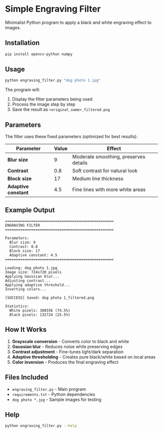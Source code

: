 # Simple Engraving Filter

Minimalist Python program to apply a black and white engraving effect to images.

## Installation

```bash
pip install opencv-python numpy
```

## Usage

```bash
python engraving_filter.py "dog photo 1.jpg"
```

The program will:
1. Display the filter parameters being used
2. Process the image step by step
3. Save the result as `<original_name>_filtered.png`

## Parameters

The filter uses these fixed parameters (optimized for best results):

| Parameter | Value | Effect |
|-----------|-------|--------|
| **Blur size** | 9 | Moderate smoothing, preserves details |
| **Contrast** | 0.8 | Soft contrast for natural look |
| **Block size** | 17 | Medium line thickness |
| **Adaptive constant** | 4.5 | Fine lines with more white areas |

## Example Output

```
==================================================
ENGRAVING FILTER
==================================================

Parameters:
  Blur size: 9
  Contrast: 0.8
  Block size: 17
  Adaptive constant: 4.5
==================================================

Loading: dog photo 1.jpg
Image size: 724x720 pixels
Applying Gaussian blur...
Adjusting contrast...
Applying adaptive threshold...
Inverting colors...

[SUCCESS] Saved: dog photo 1_filtered.png

Statistics:
  White pixels: 388556 (74.5%)
  Black pixels: 132724 (25.5%)
```

## How It Works

1. **Grayscale conversion** - Converts color to black and white
2. **Gaussian blur** - Reduces noise while preserving edges
3. **Contrast adjustment** - Fine-tunes light/dark separation
4. **Adaptive thresholding** - Creates pure black/white based on local areas
5. **Color inversion** - Produces the final engraving effect

## Files Included

- `engraving_filter.py` - Main program
- `requirements.txt` - Python dependencies
- `dog photo *.jpg` - Sample images for testing

## Help

```bash
python engraving_filter.py --help
```